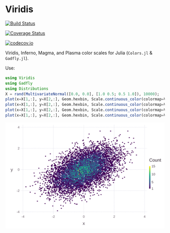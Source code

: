 # Viridis

[![Build Status](https://travis-ci.org/tpoisot/Viridis.jl.svg?branch=master)](https://travis-ci.org/tpoisot/Viridis.jl)

[![Coverage Status](https://coveralls.io/repos/tpoisot/Viridis.jl/badge.svg?branch=master&service=github)](https://coveralls.io/github/tpoisot/Viridis.jl?branch=master)

[![codecov.io](http://codecov.io/github/tpoisot/Viridis.jl/coverage.svg?branch=master)](http://codecov.io/github/tpoisot/Viridis.jl?branch=master)

Viridis, Inferno, Magma, and Plasma color scales for Julia (`Colors.jl` &
`Gadfly.jl`).

Use:

~~~ julia
using Viridis
using Gadfly
using Distributions
X = rand(MultivariateNormal([0.0, 0.0], [1.0 0.5; 0.5 1.0]), 10000);
plot(x=X[1,:], y=X[2,:], Geom.hexbin, Scale.continuous_color(colormap=Viridis.inferno))
plot(x=X[1,:], y=X[2,:], Geom.hexbin, Scale.continuous_color(colormap=Viridis.plasma))
plot(x=X[1,:], y=X[2,:], Geom.hexbin, Scale.continuous_color(colormap=Viridis.magma))
plot(x=X[1,:], y=X[2,:], Geom.hexbin, Scale.continuous_color(colormap=Viridis.viridis))
~~~

![viridis](viridis.png)
